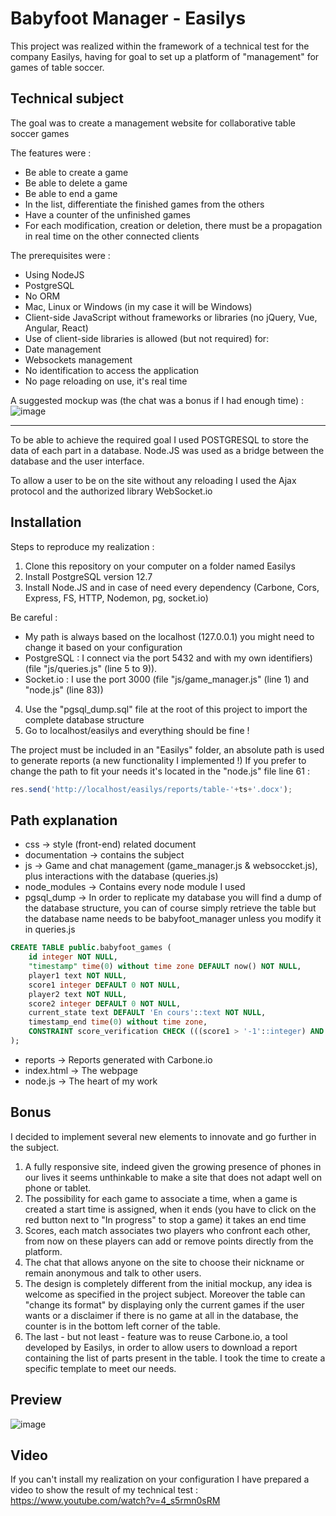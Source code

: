 # Babyfoot Manager - Easilys

This project was realized within the framework of a technical test for the company Easilys, having for goal to set up a platform of "management" for games of table soccer.

## Technical subject
The goal was to create a management website for collaborative table soccer games

The features were :
- Be able to create a game 
- Be able to delete a game 
- Be able to end a game 
- In the list, differentiate the finished games from the others 
- Have a counter of the unfinished games 
- For each modification, creation or deletion, there must be a propagation in real time on the 
other connected clients 

The prerequisites were :
- Using NodeJS 
- PostgreSQL
- No ORM 
- Mac, Linux or Windows (in my case it will be Windows)
- Client-side JavaScript without frameworks or libraries (no jQuery, Vue, Angular, React) 
- Use of client-side libraries is allowed (but not required) for: 
- Date management 
- Websockets management 
- No identification to access the application 
- No page reloading on use, it's real time 

A suggested mockup was (the chat was a bonus if I had enough time) : 
![image](https://user-images.githubusercontent.com/44434162/127775285-b0628140-84ae-4fec-9604-32d4d50da130.png)

---- 
To be able to achieve the required goal I used POSTGRESQL to store the data of each part in a database. Node.JS was used as a bridge between the database and the user interface. 

To allow a user to be on the site without any reloading I used the Ajax protocol and the authorized library WebSocket.io

## Installation
Steps to reproduce my realization : 
1. Clone this repository on your computer on a folder named Easilys
2. Install PostgreSQL version 12.7
3. Install Node.JS and in case of need every dependency (Carbone, Cors, Express, FS, HTTP, Nodemon, pg, socket.io)

Be careful : 
- My path is always based on the localhost (127.0.0.1) you might need to change it based on your configuration
- PostgreSQL : I connect via the port 5432 and with my own identifiers) (file "js/queries.js" (line 5 to 9)). 
- Socket.io : I use the port 3000 (file "js/game_manager.js" (line 1) and "node.js" (line 83))

4. Use the "pgsql_dump.sql" file at the root of this project to import the complete database structure
5. Go to localhost/easilys and everything should be fine !

The project must be included in an "Easilys" folder, an absolute path is used to generate reports (a new functionality I implemented !)
If you prefer to change the path to fit your needs it's located in the "node.js" file line 61 : 
```javascript
res.send('http://localhost/easilys/reports/table-'+ts+'.docx');
```

## Path explanation
- css -> style (front-end) related document
- documentation -> contains the subject
- js -> Game and chat management (game_manager.js & websoccket.js), plus interactions with the database (queries.js)
- node_modules -> Contains every node module I used
- pgsql_dump -> In order to replicate my database you will find a dump of the database structure, you can of course simply retrieve the table but the database name needs to be babyfoot_manager unless you modify it in queries.js
```sql 
CREATE TABLE public.babyfoot_games (
    id integer NOT NULL,
    "timestamp" time(0) without time zone DEFAULT now() NOT NULL,
    player1 text NOT NULL,
    score1 integer DEFAULT 0 NOT NULL,
    player2 text NOT NULL,
    score2 integer DEFAULT 0 NOT NULL,
    current_state text DEFAULT 'En cours'::text NOT NULL,
    timestamp_end time(0) without time zone,
    CONSTRAINT score_verification CHECK (((score1 > '-1'::integer) AND (score2 > '-1'::integer)))
);
```
- reports -> Reports generated with Carbone.io
- index.html -> The webpage
- node.js -> The heart of my work

## Bonus
I decided to implement several new elements to innovate and go further in the subject. 
1. A fully responsive site, indeed given the growing presence of phones in our lives it seems unthinkable to make a site that does not adapt well on phone or tablet.
2. The possibility for each game to associate a time, when a game is created a start time is assigned, when it ends (you have to click on the red button next to "In progress" to stop a game) it takes an end time
3. Scores, each match associates two players who confront each other, from now on these players can add or remove points directly from the platform.
4. The chat that allows anyone on the site to choose their nickname or remain anonymous and talk to other users.
5. The design is completely different from the initial mockup, any idea is welcome as specified in the project subject. Moreover the table can "change its format" by displaying only the current games if the user wants or a disclaimer if there is no game at all in the database, the counter is in the bottom left corner of the table.
6. The last  - but not least - feature was to reuse Carbone.io, a tool developed by Easilys, in order to allow users to download a report containing the list of parts present in the table. I took the time to create a specific template to meet our needs.

## Preview
![image](https://user-images.githubusercontent.com/44434162/127777651-932a05d4-255f-4f7e-9638-4f5accadb58c.png)

## Video
If you can't install my realization on your configuration I have prepared a video to show the result of my technical test :
https://www.youtube.com/watch?v=4_s5rmn0sRM
